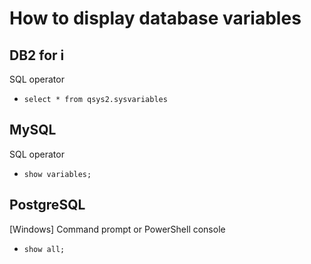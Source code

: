 # How to display database variables

## DB2 for i

SQL operator

* `select * from qsys2.sysvariables`



## MySQL

SQL operator

* `show variables;`


## PostgreSQL

\[Windows\] Command prompt or PowerShell console

* `show all;`